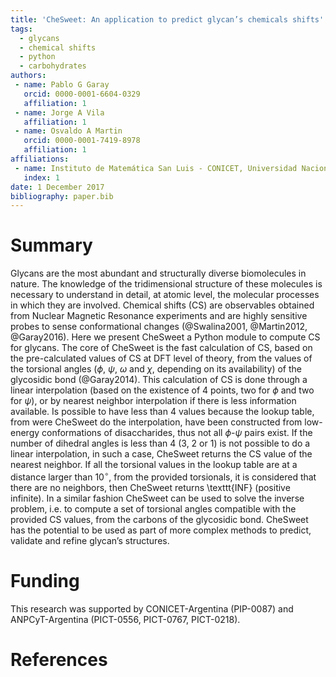 ```yaml
---
title: 'CheSweet: An application to predict glycan’s chemicals shifts'
tags:
  - glycans
  - chemical shifts
  - python
  - carbohydrates
authors:
 - name: Pablo G Garay
   orcid: 0000-0001-6604-0329
   affiliation: 1
 - name: Jorge A Vila
   affiliation: 1
 - name: Osvaldo A Martin
   orcid: 0000-0001-7419-8978
   affiliation: 1
affiliations:
 - name: Instituto de Matemática San Luis - CONICET, Universidad Nacional de San Luis, San Luis, Argentina
   index: 1
date: 1 December 2017
bibliography: paper.bib
---
```


# Summary

Glycans are the most abundant and structurally diverse biomolecules in nature. The knowledge of the tridimensional structure of these molecules is necessary to understand in detail, at atomic level, the molecular processes in which they are involved. Chemical shifts (CS) are observables obtained from Nuclear Magnetic Resonance experiments and are highly sensitive probes to sense conformational changes (@Swalina2001, @Martin2012, @Garay2016). Here we present CheSweet a Python module to compute CS for glycans. The core of CheSweet is the fast calculation of CS, based on the pre-calculated values of CS at DFT level of theory, from the values of the torsional angles ($\phi$, $\psi$, $\omega$ and $\chi$, depending on its availability) of the glycosidic bond (@Garay2014). This calculation of CS is done through a linear interpolation (based on the existence of 4 points, two for $\phi$ and two for $\psi$), or by nearest neighbor interpolation if there is less information available. Is possible to have less than 4 values because the lookup table, from were CheSweet do the interpolation, have been constructed from low-energy conformations of disaccharides, thus not all $\phi$-$\psi$ pairs exist. If the number of dihedral angles is less than 4 (3, 2 or 1) is not possible to do a linear interpolation, in such a case, CheSweet returns the CS value of the nearest neighbor. If all the torsional values in the lookup table are at a distance larger than 10$^{\circ}$, from the provided torsionals, it is considered that there are no neighbors, then CheSweet returns \texttt{INF} (positive infinite). In a similar fashion CheSweet can be used to solve the inverse problem, i.e. to compute a set of torsional angles compatible with the provided CS values, from the carbons of the glycosidic bond. CheSweet has the potential to be used as part of more complex methods to predict, validate and refine glycan’s structures.

# Funding

This research was supported by CONICET-Argentina (PIP-0087) and ANPCyT-Argentina (PICT-0556, PICT-0767, PICT-0218).

# References

